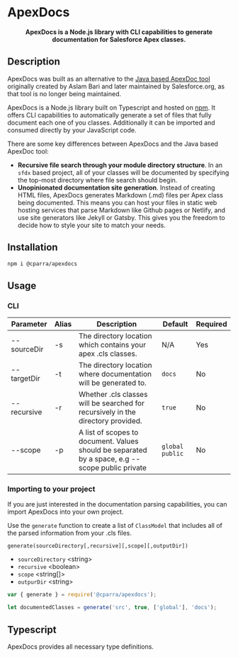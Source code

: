 # ApexDocs

<p align="center">
  <b >ApexDocs is a Node.js library with CLI capabilities to generate documentation for Salesforce Apex classes.</b>
</p>

## Description

ApexDocs was built as an alternative to the [Java based ApexDoc tool](https://github.com/SalesforceFoundation/ApexDoc) originally created by Aslam Bari and later maintained by Salesforce.org, as that tool is no longer being maintained.

ApexDocs is a Node.js library built on Typescript and hosted on [npm](https://www.npmjs.com/package/@cparra/apexdocs). It offers CLI capabilities to automatically generate a set of files that fully document each one of you classes. Additionally it can be imported and consumed directly by your JavaScript code.

There are some key differences between ApexDocs and the Java based ApexDoc tool:

- **Recursive file search through your module directory structure**. In an `sfdx` based project, all of your classes will be documented by specifying the top-most directory where file search should begin.
- **Unopinionated documentation site generation**. Instead of creating HTML files, ApexDocs generates Markdown (.md) files per Apex class being documented. This means you can host your files in static web hosting services that parse Markdown like Github pages or Netlify, and use site generators like Jekyll or Gatsby. This gives you the freedom to decide how to style your site to match your needs.

## Installation

```bash
npm i @cparra/apexdocs
```

## Usage

### CLI

| Parameter   | Alias | Description                                                                                     | Default         | Required |
| ----------- | ----- | ----------------------------------------------------------------------------------------------- | --------------- | -------- |
| --sourceDir | -s    | The directory location which contains your apex .cls classes.                                   | N/A             | Yes      |
| --targetDir | -t    | The directory location where documentation will be generated to.                                | `docs`          | No       |
| --recursive | -r    | Whether .cls classes will be searched for recursively in the directory provided.                | `true`          | No       |
| --scope     | -p    | A list of scopes to document. Values should be separated by a space, e.g --scope public private | `global public` | No       |

### Importing to your project

If you are just interested in the documentation parsing capabilities, you can import ApexDocs into your own project.

Use the `generate` function to create a list of `ClassModel` that includes all of the parsed information from your .cls files.

`generate(sourceDirectory[,recursive][,scope][,outputDir])`

- `sourceDirectory` \<string>
- `recursive` \<boolean>
- `scope` \<string[]>
- `outpurDir` \<string>

```javascript
var { generate } = require('@cparra/apexdocs');

let documentedClasses = generate('src', true, ['global'], 'docs');
```

## Typescript

ApexDocs provides all necessary type definitions.

